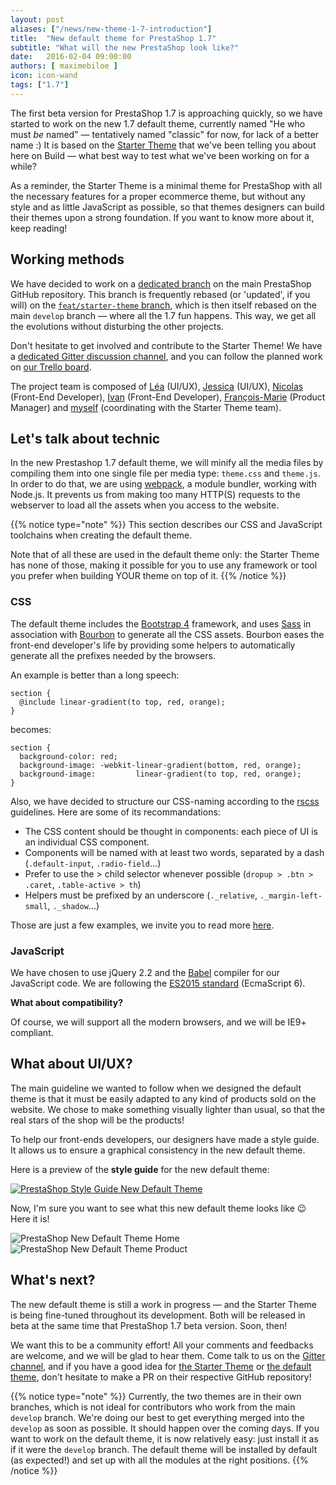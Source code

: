 ```yaml
---
layout: post
aliases: ["/news/new-theme-1-7-introduction"]
title:  "New default theme for PrestaShop 1.7"
subtitle: "What will the new PrestaShop look like?"
date:   2016-02-04 09:00:00
authors: [ maximebiloe ]
icon: icon-wand
tags: ["1.7"]
---
```


The first beta version for PrestaShop 1.7 is approaching quickly, so we have started to work on the new 1.7 default theme, currently named "He who must *be* named" — tentatively named "classic" for now, for lack of a better name :) It is based on the [Starter Theme](http://build.prestashop.com/tag/starter-theme/) that we've been telling you about here on Build — what best way to test what we've been working on for a while?

As a reminder, the Starter Theme is a minimal theme for PrestaShop with all the necessary features for a proper ecommerce theme, but without any style and as little JavaScript as possible, so that themes designers can build their themes upon a strong foundation. If you want to know more about it, keep reading!

## Working methods

We have decided to work on a [dedicated branch](https://github.com/PrestaShop/PrestaShop/tree/feat/classic) on the main PrestaShop GitHub repository. This branch is frequently rebased (or 'updated', if you will) on the [`feat/starter-theme` branch](https://github.com/PrestaShop/PrestaShop/tree/feat/starter-theme), which is then itself rebased on the main `develop` branch — where all the 1.7 fun happens. This way, we get all the evolutions without disturbing the other projects.

Don't hesitate to get involved and contribute to the Starter Theme! We have a [dedicated Gitter discussion channel](https://gitter.im/PrestaShop/StarterTheme), and you can follow the planned work on [our Trello board](https://trello.com/b/FPwYidfj/prestashop-startertheme).

The project team is composed of [Léa](https://www.behance.net/leamendes) (UI/UX), [Jessica](https://www.behance.net/jessicagantier) (UI/UX), [Nicolas](https://github.com/nihco2) (Front-End Developer), [Ivan](https://github.com/ishcherbakov) (Front-End Developer), [François-Marie](https://github.com/djfm) (Product Manager) and [myself](https://github.com/maximebiloe) (coordinating with the Starter Theme team).

## Let's talk about technic

In the new Prestashop 1.7 default theme, we will minify all the media files by compiling them into one single file per media type: `theme.css` and `theme.js`.
In order to do that, we are using [webpack](https://webpack.github.io), a module bundler, working with Node.js.
It prevents us from making too many HTTP(S) requests to the webserver to load all the assets when you access to the website.

{{% notice type="note" %}}
This section describes our CSS and JavaScript toolchains when creating the default theme.

Note that of all these are used in the default theme only: the Starter Theme has none of those, making it possible for you to use any framework or tool you prefer when building YOUR theme on top of it.
{{% /notice %}}

### CSS

The default theme includes the [Bootstrap 4](http://v4-alpha.getbootstrap.com) framework, and uses [Sass](http://sass-lang.com) in association with [Bourbon](http://bourbon.io) to generate all the CSS assets. Bourbon eases the front-end developer's life by providing some helpers to automatically generate all the prefixes needed by the browsers.

An example is better than a long speech:

```smarty
section {
  @include linear-gradient(to top, red, orange);
}
```

becomes:

```smarty
section {
  background-color: red;
  background-image: -webkit-linear-gradient(bottom, red, orange);
  background-image:         linear-gradient(to top, red, orange);
}
```

Also, we have decided to structure our CSS-naming according to the [rscss](http://rscss.io/) guidelines.
Here are some of its recommandations:

* The CSS content should be thought in components: each piece of UI is an individual CSS component.
* Components will be named with at least two words, separated by a dash (`.default-input`, `.radio-field`...)
* Prefer to use the > child selector whenever possible (`dropup > .btn > .caret`, `.table-active > th`)
* Helpers must be prefixed by an underscore (`._relative`, `._margin-left-small`, `._shadow`...)

Those are just a few examples, we invite you to read more [here](http://rscss.io).


### JavaScript

We have chosen to use jQuery 2.2 and the [Babel](https://babeljs.io) compiler for our JavaScript code. We are following the [ES2015 standard](https://babeljs.io/docs/learn-es2015) (EcmaScript 6).

**What about compatibility?**

Of course, we will support all the modern browsers, and we will be IE9+ compliant.


## What about UI/UX?

The main guideline we wanted to follow when we designed the default theme is that it must be easily adapted to any kind of products sold on the website. We chose to make something visually lighter than usual, so that the real stars of the shop will be the products!

To help our front-ends developers, our designers have made a style guide. It allows us to ensure a graphical consistency in the new default theme.

Here is a preview of the **style guide** for the new default theme:

[![PrestaShop Style Guide New Default Theme](/assets/images/2016/02/style-guide-new-default-theme-mini.png)](/assets/images/2016/02/style-guide-new-default-theme.png)

Now, I'm sure you want to see what this new default theme looks like :wink: Here it is!

![PrestaShop New Default Theme Home](/assets/images/2016/02/new-default-theme-home.png)
![PrestaShop New Default Theme Product](/assets/images/2016/02/new-default-theme-product.png)


## What's next?

The new default theme is still a work in progress — and the Starter Theme is being fine-tuned throughout its development. Both will be released in beta at the same time that PrestaShop 1.7 beta version. Soon, then!

We want this to be a community effort! All your comments and feedbacks are welcome, and we will be glad to hear them. Come talk to us on the [Gitter channel](https://gitter.im/PrestaShop/StarterTheme), and if you have a good idea for [the Starter Theme](https://github.com/PrestaShop/PrestaShop/tree/feat/starter-theme) or [the default theme](https://github.com/PrestaShop/PrestaShop/tree/feat/classic), don't hesitate to make a PR on their respective GitHub repository!

{{% notice type="note" %}}
Currently, the two themes are in their own branches, which is not ideal for contributors who work from the main `develop` branch. We're doing our best to get everything merged into the `develop` as soon as possible. It should happen over the coming days.
If you want to work on the default theme, it is now relatively easy: just install it as if it were the `develop` branch. The default theme will be installed by default (as expected!) and set up with all the modules at the right positions.
{{% /notice %}}
